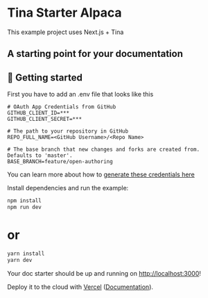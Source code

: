 # Tina Starter Alpaca

This example project uses Next.js + Tina

## A starting point for your documentation


## :memo: Getting started

First you have to add an .env file that looks like this

```env
# OAuth App Credentials from GitHub
GITHUB_CLIENT_ID=***
GITHUB_CLIENT_SECRET=***

# The path to your repository in GitHub
REPO_FULL_NAME=<GitHub Username>/<Repo Name>

# The base branch that new changes and forks are created from. Defaults to 'master'.
BASE_BRANCH=feature/open-authoring
```
You can learn more about how to [generate these credentials here](https://tinacms.org/guides/nextjs/github-open-authoring/github-oauth-app)

Install dependencies and run the example:

```bash
npm install
npm run dev
```
# or
```bash
yarn install
yarn dev
```

Your doc starter should be up and running on [http://localhost:3000](http://localhost:3000)!

Deploy it to the cloud with [Vercel](https://vercel.com/import?filter=next.js&utm_source=github&utm_medium=readme&utm_campaign=next-example) ([Documentation](https://nextjs.org/docs/deployment)).
